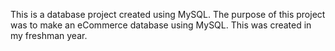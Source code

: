 This is a database project created using MySQL. The purpose of this project was to make an eCommerce database using MySQL. This was created in my freshman year.
